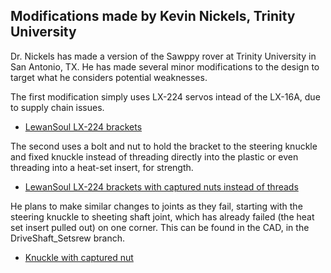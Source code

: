 ## Modifications made by Kevin Nickels, Trinity University

Dr. Nickels has made a version of the Sawppy rover at Trinity University in San Antonio, TX.  He has made several minor modifications to the design to target what he considers potential weaknesses.

The first modification simply uses LX-224 servos intead of the LX-16A, due to supply chain issues.
 * [LewanSoul LX-224 brackets](LX-224.md)

The second uses a bolt and nut to hold the bracket to the steering knuckle and fixed knuckle instead of threading directly into the plastic or even threading into a heat-set insert, for strength.
 * [LewanSoul LX-224 brackets with captured nuts instead of threads](LX-224.md)
 
 He plans to make similar changes to joints as they fail, starting with the steering knuckle to sheeting shaft joint, which has already failed (the heat set insert pulled out) on one corner.
 This can be found in the CAD, in the DriveShaft_Setsrew branch.
 * [Knuckle with captured nut](knuckle_captured_nut.png)
 